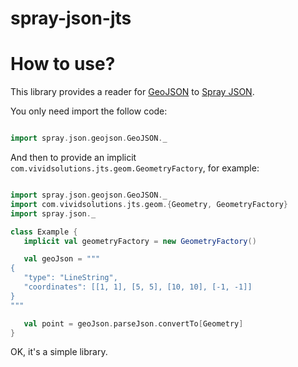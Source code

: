 # spray-json-jts

# How to use?

This library provides a reader for [GeoJSON](http://geojson.org/) to [Spray JSON](https://github.com/spray/spray-json).

You only need import the follow code:

```scala

import spray.json.geojson.GeoJSON._

```

And then to provide an implicit `com.vividsolutions.jts.geom.GeometryFactory`, for example:


```scala

import spray.json.geojson.GeoJSON._
import com.vividsolutions.jts.geom.{Geometry, GeometryFactory}
import spray.json._

class Example {
   implicit val geometryFactory = new GeometryFactory()

   val geoJson = """
{
   "type": "LineString",
   "coordinates": [[1, 1], [5, 5], [10, 10], [-1, -1]]
}
"""

   val point = geoJson.parseJson.convertTo[Geometry]
}
```

OK, it's a simple library.
